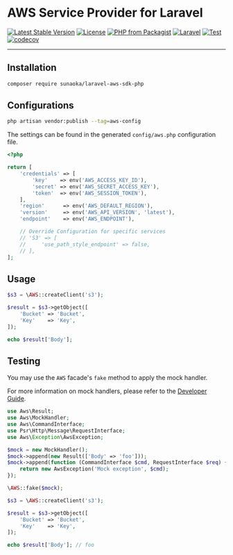 # AWS Service Provider for Laravel

[![Latest Stable Version](https://poser.pugx.org/sunaoka/laravel-aws-sdk-php/v/stable)](https://packagist.org/packages/sunaoka/laravel-aws-sdk-php)
[![License](https://poser.pugx.org/sunaoka/laravel-aws-sdk-php/license)](https://packagist.org/packages/sunaoka/laravel-aws-sdk-php)
[![PHP from Packagist](https://img.shields.io/packagist/php-v/sunaoka/laravel-aws-sdk-php)](composer.json)
[![Laravel](https://img.shields.io/badge/laravel-6.x%20%7C%207.x%20%7C%208.x%20%7C%209.x%20%7C%2010.x-red)](https://laravel.com/)
[![Test](https://github.com/sunaoka/laravel-aws-sdk-php/actions/workflows/test.yml/badge.svg)](https://github.com/sunaoka/laravel-aws-sdk-php/actions/workflows/test.yml)
[![codecov](https://codecov.io/gh/sunaoka/laravel-aws-sdk-php/branch/main/graph/badge.svg?token=VW3IQRG6VG)](https://codecov.io/gh/sunaoka/laravel-aws-sdk-php)

----

## Installation

```bash
composer require sunaoka/laravel-aws-sdk-php
```

## Configurations

```bash
php artisan vendor:publish --tag=aws-config
```

The settings can be found in the generated `config/aws.php` configuration file.

```php
<?php

return [
    'credentials' => [
        'key'    => env('AWS_ACCESS_KEY_ID'),
        'secret' => env('AWS_SECRET_ACCESS_KEY'),
        'token'  => env('AWS_SESSION_TOKEN'),
    ],
    'region'      => env('AWS_DEFAULT_REGION'),
    'version'     => env('AWS_API_VERSION', 'latest'),
    'endpoint'    => env('AWS_ENDPOINT'),

    // Override Configuration for specific services
    // 'S3' => [
    //     'use_path_style_endpoint' => false,
    // ],
];
```

## Usage

```php
$s3 = \AWS::createClient('s3');

$result = $s3->getObject([
    'Bucket' => 'Bucket',
    'Key'    => 'Key',
]);

echo $result['Body'];
```

## Testing

You may use the `AWS` facade's `fake` method to apply the mock handler.

For more information on mock handlers, please refer to the [Developer Guide](https://docs.aws.amazon.com/sdk-for-php/v3/developer-guide/guide_handlers-and-middleware.html).

```php
use Aws\Result;
use Aws\MockHandler;
use Aws\CommandInterface;
use Psr\Http\Message\RequestInterface;
use Aws\Exception\AwsException;

$mock = new MockHandler();
$mock->append(new Result(['Body' => 'foo']));
$mock->append(function (CommandInterface $cmd, RequestInterface $req) {
    return new AwsException('Mock exception', $cmd);
});

\AWS::fake($mock);

$s3 = \AWS::createClient('s3');

$result = $s3->getObject([
    'Bucket' => 'Bucket',
    'Key'    => 'Key',
]);

echo $result['Body']; // foo
```
